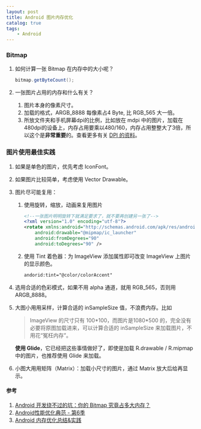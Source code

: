 ```yaml
---
layout: post
title: Android 图片内存优化
catalog: true
tags:
    - Android
---
```


### Bitmap 

1. 如何计算一张 Bitmap 在内存中的大小呢？

   ```java
   bitmap.getByteCount();
   ```

2. 一张图片占用的内存和什么有关？

   1. 图片本身的像素尺寸。
   2. 加载的格式，ARGB_8888 每像素占4 Byte, 比 RGB_565 大一倍。
   3. 所放文件夹和手机屏幕dpi的比例，比如放在 mdpi 中的图片，加载在480dpi的设备上，内存占用要乘以480/160，内存占用整整大了3倍，所以这个是**非常重要**的。查看更多有关 [DPI 的资料](https://hurshi.github.io/2018/01/01/android_screen_adapt/)。




### 图片使用最佳实践

1. 如果是单色的图片，优先考虑 IconFont。

2. 如果图片比较简单，考虑使用 Vector Drawable。

3. 图片尽可能复用：

   1. 使用旋转，缩放，动画来复用图片

      ```xml
      <!--一张图片明明旋转下就满足要求了，就不要再创建另一张了-->
      <?xml version="1.0" encoding="utf-8"?>
      <rotate xmlns:android="http://schemas.android.com/apk/res/android"
          android:drawable="@mipmap/ic_launcher"
          android:fromDegrees="90"
          android:toDegrees="90" />
      ```

   2. 使用 Tint 着色器：为 ImageView 添加属性即可改变 ImageView 上图片的显示颜色。

      ```xml
      andorid:tint="@color/colorAccent"
      ```

4. 选用合适的色彩模式，如果不用 alpha 通道，就用 RGB_565，否则用 ARGB_8888。

5. 大图小用用采样，计算合适的 inSampleSize 值，不浪费内存。比如

   > ImageView 的尺寸只有 100\*100，而图片是1080\*500 的，完全没有必要将原图加载进来，可以计算合适的 inSampleSize 来加载图片，不用花“冤枉内存”。

   **使用 Glide**，它已经把这些事情做好了，即使是加载 R.drawable / R.mipmap 中的图片，也推荐使用 Glide 来加载。

6. 小图大用用矩阵（Matrix）：加载小尺寸的图片，通过 Matrix 放大后给再显示。



#### 参考

1. [Android 开发绕不过的坑：你的 Bitmap 究竟占多大内存？](https://mp.weixin.qq.com/s?__biz=MzA3NTYzODYzMg==&mid=403263974&idx=1&sn=b0315addbc47f3c38e65d9c633a12cd6&scene=0&key=41ecb04b05111003d79189315d2ebdda9a5dc312d579a616c9358c3994f94eaf700ba910fb56c37d348fbe317cbce872&ascene=0&uin=NTMyODkxMDE1&devicetype=iMac+MacBookPro12%2C1+OSX+OSX+10.11.2+build(15C50)&version=11020201&pass_ticket=uq%2BZUPewIgxSiSrWWGqLMnd8%2Fy8eclx6vr92bs5s8Q9YVusWCl2cgRirA7iVDRu%2B)
2. [Android性能优化典范 - 第6季](https://mp.weixin.qq.com/s?__biz=MzA3NTYzODYzMg==&mid=2653578016&idx=1&sn=d997d1142bac09e3764c075392468ae5&chksm=84b3b127b3c4383197c7d1cf15ecec44d66a1119b033ae383f9e2126bb1be0abc93416622dc0&scene=21#wechat_redirect)
3. [Android 内存优化总结&实践](https://mp.weixin.qq.com/s/2MsEAR9pQfMr1Sfs7cPdWQ)